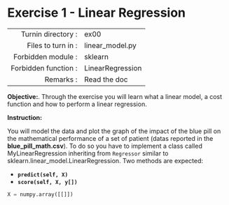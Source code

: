 # Exercise 1 - Linear Regression

|                         |                    |
| -----------------------:| ------------------ |
|   Turnin directory :    |  ex00              |
|   Files to turn in :    |  linear\_model.py  |
|   Forbidden module :    |  sklearn           |
|   Forbidden function :  |  LinearRegression  |
|   Remarks :             |  Read the doc      |

**Objective:**. 
Through the exercise you will learn what a linear model, a cost function and how to perform a linear regression.


**Instruction:**

You will model the data and plot the graph of the impact of the blue pill on the mathematical performance of a set of patient (datas reported in the __blue_pill_math.csv__).
To do so you have to implement a class called MyLinearRegression inheriting from `Regressor` similar to sklearn.linear\_model.LinearRegression.
Two methods are expected:
* **`predict(self, X)`**
* **`score(self, X, y[])`**



```python
X = numpy.array([[]])
```
